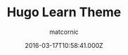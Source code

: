 ---
title: Hugo Learn Theme
github: https://github.com/matcornic/hugo-theme-learn
demo: https://learn.netlify.com/en/
author: matcornic
ssg:
  - Hugo
cms:
  - Markdown
date: 2016-03-17T10:58:41.000Z
description: Porting Grav Learn theme to Hugo
draft: true
publish_date: '2016-03-17T10:58:41Z'
update_date: '2021-10-28T19:04:10Z'
github_star: 1427
github_fork: 1236
---